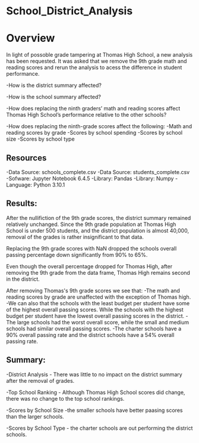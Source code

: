 # School_District_Analysis

# Overview 
In light of possoble grade tampering at Thomas High School, a new analysis has been requested. It was asked that we remove the 9th grade math and reading scores and rerun the analysis to acess the difference in student performance.

 -How is the district summary affected?

 -How is the school summary affected?

 -How does replacing the ninth graders’ math and reading scores affect Thomas High School’s performance relative to the other schools?

 -How does replacing the ninth-grade scores affect the following:
  -Math and reading scores by grade
  -Scores by school spending
  -Scores by school size
  -Scores by school type

## Resources
 -Data Source: schools_complete.csv
 -Data Source: students_complete.csv
 -Sofware: Jupyter Notebook 6.4.5
 -Library: Pandas
 -Library: Numpy
 -Language: Python 3.10.1

## Results: 

 After the nullifiction of the 9th grade scores, the district summary remained relatively unchanged. Since the 9th grade population at Thomas High School is under 500 students, and the district population is almost 40,000, removal of the grades is rather insignificant to that data. 

 Replacing the 9th grade scores with NaN dropped the schools overall passing percentage down significantly from 90% to 65%.

 Even though the overall percentage dropped for Thomas High, after removing the 9th grade from the data frame, Thomas High remains second in the district.

  After removing Thomas's 9th grade scores we see that:
    -The math and reading scores by grade are unaffected with the exception of Thomas high.
    -We can also that the schools with the least budget per student have some of the highest overall passing scores. While the schools with the highest budget per student have the lowest overall passing scores in the district.
    -The large schools had the worst overall score, while the small and medium schools had similar overall passing scores.
    -The charter schools have a 90% overall passing rate and the district schools have a 54% overall passing rate.


## Summary:
 
  -District Analysis - There was little to no impact on the district summary after the removal of grades.

  -Top School Ranking - Although Thomas High School scores did change, there was no change to the top school rankings.

  -Scores by School Size -the smaller schools have better paasing scores than the larger schools.
  
  -Scores by School Type - the charter schools are out performing the district  schools.
